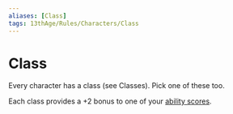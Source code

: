 ```yaml
---
aliases: [Class]
tags: 13thAge/Rules/Characters/Class
---
```

# Class
Every character has a class (see Classes). Pick one of these too.

Each class provides a +2 bonus to one of your [ability scores](3%20Character%20Rules/3%20Abilities.md).